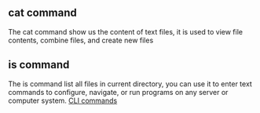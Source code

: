 ## cat command
The cat command show us the content of text files, it is used to view file contents, combine files, and create new files
## is command
The is command list all files in current directory, you can use it to enter text commands to configure, navigate, or run programs on any server or computer system.
[CLI commands](docs/README.md)
